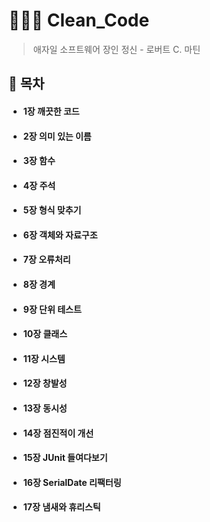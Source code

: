 # 👩🏻‍💻 Clean_Code
> 애자일 소프트웨어 장인 정신 - 로버트 C. 마틴
## 📝 목차 
- #### 1장 깨끗한 코드
- #### 2장 의미 있는 이름
- #### 3장 함수
- #### 4장 주석
- #### 5장 형식 맞추기
- #### 6장 객체와 자료구조
- #### 7장 오류처리
- #### 8장 경계 
- #### 9장 단위 테스트
- #### 10장 클래스
- #### 11장 시스템
- #### 12장 창발성
- #### 13장 동시성
- #### 14장 점진적이 개선
- #### 15장 JUnit 들여다보기
- #### 16장 SerialDate 리팩터링
- #### 17장 냄새와 휴리스틱
